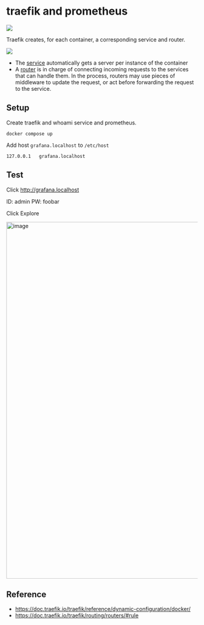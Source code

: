 # traefik and prometheus 

![](https://doc.traefik.io/traefik/assets/img/quickstart-diagram.png)

Traefik creates, for each container, a corresponding service and router.

![](https://doc.traefik.io/traefik/assets/img/routers.png)

- The [service](https://doc.traefik.io/traefik/routing/services/) automatically gets a server per instance of the container
- A [router](https://doc.traefik.io/traefik/routing/routers/) is in charge of connecting incoming requests to the services that can handle them. In the process, routers may use pieces of middleware to update the request, or act before forwarding the request to the service.


## Setup


Create  traefik and whoami service and prometheus.

```
docker compose up
```

Add host `grafana.localhost` to `/etc/host`

```
127.0.0.1   grafana.localhost 
```

## Test

Click http://grafana.localhost

ID: admin
PW: foobar

Click Explore

<img width="936" alt="image" src="https://user-images.githubusercontent.com/27891090/229279811-26477139-4f26-484f-9df2-9de8accd2e71.png">





## Reference

- https://doc.traefik.io/traefik/reference/dynamic-configuration/docker/
- https://doc.traefik.io/traefik/routing/routers/#rule
